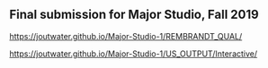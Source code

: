 ## Final submission for Major Studio, Fall 2019


https://joutwater.github.io/Major-Studio-1/REMBRANDT_QUAL/

https://joutwater.github.io/Major-Studio-1/US_OUTPUT/Interactive/
